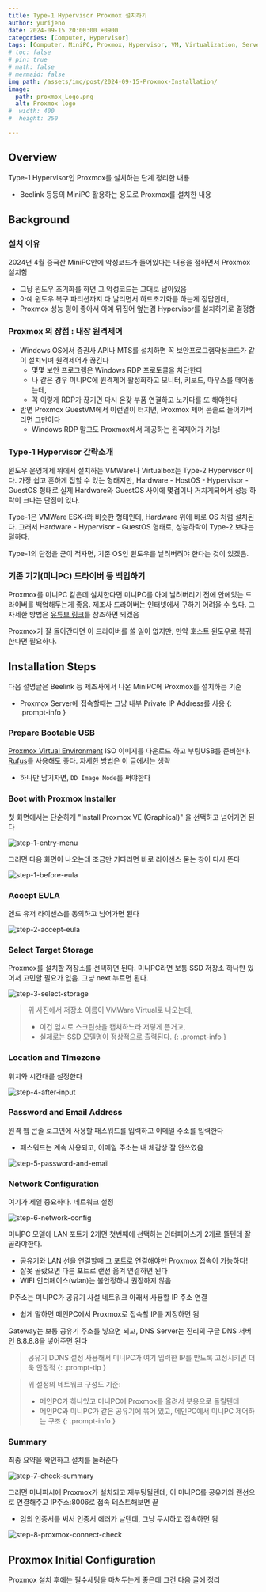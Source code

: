 ```yaml
---
title: Type-1 Hypervisor Proxmox 설치하기
author: yurijeno
date: 2024-09-15 20:00:00 +0900
categories: [Computer, Hypervisor]
tags: [Computer, MiniPC, Proxmox, Hypervisor, VM, Virtualization, Server]
# toc: false
# pin: true
# math: false
# mermaid: false
img_path: /assets/img/post/2024-09-15-Proxmox-Installation/
image:
  path: proxmox_Logo.png
  alt: Proxmox logo
#  width: 400
#  height: 250

---
```


## Overview

Type-1 Hypervisor인 Proxmox를 설치하는 단계 정리한 내용
- Beelink 등등의 MiniPC 활용하는 용도로 Proxmox를 설치한 내용

## Background

### 설치 이유
2024년 4월 중국산 MiniPC안에 악성코드가 들어있다는 내용을 접하면서 Proxmox 설치함
- 그냥 윈도우 초기화를 하면 그 악성코드는 그대로 남아있음
- 아예 윈도우 복구 파티션까지 다 날리면서 하드초기화를 하는게 정답인데,
- Proxmox 성능 평이 좋아서 아예 뒤집어 엎는겸 Hypervisor를 설치하기로 결정함

### Proxmox 의 장점 : 내장 원격제어
- Windows OS에서 증권사 API나 MTS를 설치하면 꼭 보안프로그램~~악성코드~~가 같이 설치되며 원격제어가 끊긴다
  - 몇몇 보안 프로그램은 Windows RDP 프로토콜을 차단한다
  - 나 같은 경우 미니PC에 원격제어 활성화하고 모니터, 키보드, 마우스를 떼어놓는데,
  - 꼭 이렇게 RDP가 끊기면 다시 온갖 부품 연결하고 노가다를 또 해야한다
- 반면 Proxmox GuestVM에서 이런일이 터지면, Proxmox 제어 콘솔로 들어가버리면 그만이다
  - Windows RDP 말고도 Proxmox에서 제공하는 원격제어가 가능!


### Type-1 Hypervisor 간략소개

윈도우 운영체제 위에서 설치하는 VMWare나 Virtualbox는 Type-2 Hypervisor 이다. 가장 쉽고 흔하게 접할 수 있는 형태지만, Hardware - HostOS - Hypervisor - GuestOS 형태로 실제 Hardware와 GuestOS 사이에 몇겹이나 거치게되어서 성능 하락이 크다는 단점이 있다.

Type-1은 VMWare ESX-i와 비슷한 형태인데, Hardware 위에 바로 OS 처럼 설치된다. 그래서 Hardware - Hypervisor - GuestOS 형태로, 성능하락이 Type-2 보다는 덜하다.

Type-1의 단점을 굳이 적자면, 기존 OS인 윈도우를 날려버려야 한다는 것이 있겠음.

### 기존 기기(미니PC) 드라이버 등 백업하기

Proxmox를 미니PC 같은데 설치한다면 미니PC를 아예 날려버리기 전에 안에있는 드라이버를 백업해두는게 좋음. 제조사 드라이버는 인터넷에서 구하기 어려울 수 있다. 그 자세한 방법은 [유튜브 링크](https://www.youtube.com/watch?v=yyN8eE-kN0A)를 참조하면 되겠음

Proxmox가 잘 돌아간다면 이 드라이버를 쓸 일이 없지만, 만약 호스트 윈도우로 복귀한다면 필요하다.


## Installation Steps

다음 설명글은 Beelink 등 제조사에서 나온 MiniPC에 Proxmox를 설치하는 기준
- Proxmox Server에 접속할때는 그냥 내부 Private IP Address를 사용
{: .prompt-info }



### Prepare Bootable USB

[Proxmox Virtual Environment](https://www.proxmox.com/en/downloads) ISO 이미지를 다운로드 하고 부팅USB를 준비한다. [Rufus](https://rufus.ie/)를 사용해도 좋다. 자세한 방법은 이 글에서는 생략
- 하나만 남기자면, `DD Image Mode`를 써야한다

### Boot with Proxmox Installer

첫 화면에서는 단순하게 "Install Proxmox VE (Graphical)" 을 선택하고 넘어가면 된다

![step-1-entry-menu](step-1-entry-menu.png)

그러면 다음 화면이 나오는데 조금만 기다리면 바로 라이센스 묻는 창이 다시 뜬다

![step-1-before-eula](step-1-before-eula.png)


### Accept EULA

엔드 유저 라이센스를 동의하고 넘어가면 된다

![step-2-accept-eula](step-2-accept-eula.png)


### Select Target Storage

Proxmox를 설치할 저장소를 선택하면 된다. 미니PC라면 보통 SSD 저장소 하나만 있어서 고민할 필요가 없음. 그냥 next 누르면 된다.

![step-3-select-storage](step-3-select-storage.png)

> 위 사진에서 저장소 이름이 VMWare Virtual로 나오는데,
> - 이건 임시로 스크린샷을 캡처하느라 저렇게 뜬거고,
> - 실제로는 SSD 모델명이 정상적으로 출력된다.
{: .prompt-info }



### Location and Timezone

위치와 시간대를 설정한다

![step-4-after-input](step-4-after-input.png)

### Password and Email Address

원격 웹 콘솔 로그인에 사용할 패스워드를 입력하고 이메일 주소를 입력한다
- 패스워드는 계속 사용되고, 이메일 주소는 내 체감상 잘 안쓰였음

![step-5-password-and-email](step-5-password-and-email.png)

### Network Configuration


여기가 제일 중요하다. 네트워크 설정

![step-6-network-config](step-6-network-config.png)

미니PC 모델에 LAN 포트가 2개면 첫번째에 선택하는 인터페이스가 2개로 뜰텐데 잘 골라야한다.
- 공유기와 LAN 선을 연결할때 그 포트로 연결해야만 Proxmox 접속이 가능하다!
- 잘못 골랐으면 다른 포트로 랜선 옮겨 연결하면 된다
- WIFI 인터페이스(wlan)는 불안정하니 권장하지 않음

IP주소는 미니PC가 공유기 사설 네트워크 아래서 사용할 IP 주소 연결
- 쉽게 말하면 메인PC에서 Proxmox로 접속할 IP를 지정하면 됨

Gateway는 보통 공유기 주소를 넣으면 되고, DNS Server는 진리의 구글 DNS 서버인 8.8.8.8을 넣어주면 된다

> 공유기 DDNS 설정 사용해서 미니PC가 여기 입력한 IP를 받도록 고정시키면 더욱 안정적
{: .prompt-tip }

> 위 설정의 네트워크 구성도 기준:
> - 메인PC가 하나있고 미니PC에 Proxmox를 올려서 봇용으로 돌릴텐데
> - 메인PC와 미니PC가 같은 공유기에 묶어 있고, 메인PC에서 미니PC 제어하는 구조
{: .prompt-info }

### Summary

최종 요약을 확인하고 설치를 눌러준다

![step-7-check-summary](step-7-check-summary.png)

그러면 미니피시에 Proxmox가 설치되고 재부팅될텐데, 이 미니PC를 공유기와 랜선으로 연결해주고 IP주소:8006로 접속 테스트해보면 끝
- 임의 인증서를 써서 인증서 에러가 날텐데, 그냥 무시하고 접속하면 됨


![step-8-proxmox-connect-check](step-8-proxmox-connect-check.png)


## Proxmox Initial Configuration

Proxmox 설치 후에는 필수세팅을 마쳐두는게 좋은데 그건 다음 글에 정리